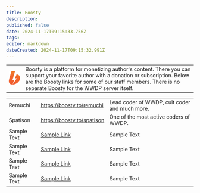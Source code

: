 ```yaml
---
title: Boosty
description: 
published: false
date: 2024-11-17T09:15:33.756Z
tags: 
editor: markdown
dateCreated: 2024-11-17T09:15:32.991Z
---
```


<table class="desc">
  <tr>
    <td><img src="/boosty.png" width="128"></td>
    <td>Boosty is a platform for monetizing author's content. There you can support your favorite author with a donation or subscription. Below are the Boosty links for some of our staff members. There is no separate Boosty for the WWDP server itself.</td>
  </tr>
</table>
<table class="peop">
  <tr>
    <td>Remuchi</td>
    <td><a href="https://boosty.to/remuchi">https://boosty.to/remuchi</a></td>
    <td>Lead coder of WWDP, cult coder and much more.</td>
  </tr>
  <tr>
    <td>Spatison</td>
    <td><a href="https://boosty.to/spatison">https://boosty.to/spatison</a></td>
    <td>One of the most active coders of WWDP.</td>
  </tr>
  <tr>
    <td>Sample Text</td>
    <td><a href="">Sample Link</a></td>
    <td>Sample Text</td>
  </tr>
  <tr>
    <td>Sample Text</td>
    <td><a href="">Sample Link</a></td>
    <td>Sample Text</td>
  </tr>
  <tr>
    <td>Sample Text</td>
    <td><a href="">Sample Link</a></td>
    <td>Sample Text</td>
  </tr>
  <tr>
    <td>Sample Text</td>
    <td><a href="">Sample Link</a></td>
    <td>Sample Text</td>
  </tr>
</table>